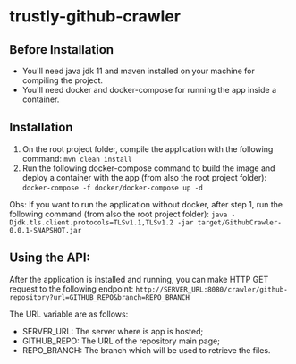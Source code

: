 # trustly-github-crawler

## Before Installation

* You'll need java jdk 11 and maven installed on your machine for compiling the project.
* You'll need docker and docker-compose for running the app inside a container.

## Installation

1. On the root project folder, compile the application with the following command: `mvn clean install`
1. Run the following docker-compose command to build the image and deploy a container with the app (from also the root project folder): `docker-compose -f docker/docker-compose up -d`

Obs: If you want to run the application without docker, after step 1, run the following command (from also the root project folder): `java -Djdk.tls.client.protocols=TLSv1.1,TLSv1.2 -jar target/GithubCrawler-0.0.1-SNAPSHOT.jar`

## Using the API:

After the application is installed and running, you can make HTTP GET request to the following endpoint: `http://SERVER_URL:8080/crawler/github-repository?url=GITHUB_REPO&branch=REPO_BRANCH`

The URL variable are as follows:
* SERVER_URL: The server where is app is hosted;
* GITHUB_REPO: The URL of the repository main page;
* REPO_BRANCH: The branch which will be used to retrieve the files.
